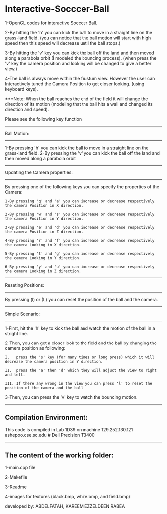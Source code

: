 # Interactive-Socccer-Ball

1-OpenGL codes for interactive Socccer Ball.

2-By hitting the 'h' you can kick the ball to move in a straight line on the grass-land field. (you can notice that the ball motion will start with high speed then this speed will decrease until the ball stops.)

3-By hitting the 'v' key you can kick the ball off the land and then moved along a parabola orbit (I modeled the bouncing process). (when press the 'v' key the camera position and looking will be changed to give a better view.)

4-The ball is always move within the frustum view. However the user can Interactively tuned the Camera Position to get closer looking. (using keyboard keys).

***Note: When the ball reaches the end of the field it will change the direction of its motion (modeling that the ball hits a wall and changed its direction and speed).


Please see the following key function

***********************************
Ball Motion:
***********************************
 1-By pressing 'h' you can kick the ball to move in a straight line on the grass-land field.
 2-By pressing the 'v' you can kick the ball off the land and then moved along a parabola orbit


***********************************
Updating the Camera properties:
***********************************
By pressing one of the following keys you can specify the properties of the Camera:

	1-By pressing 'q' and 'a' you can increase or decrease respectively the camera Position in X direction.

	2-By pressing 'w' and 's' you can increase or decrease respectively the camera Position in Y direction.

	3-By pressing 'e' and 'd' you can increase or decrease respectively the camera Position in Z direction.

	4-By pressing 'r' and 'f' you can increase or decrease respectively the camera Looking in X direction.

	5-By pressing 't' and 'g' you can increase or decrease respectively the camera Looking in Y direction.

	6-By pressing 'y' and 'u' you can increase or decrease respectively the camera Looking in Z direction.


********************************
Reseting Positions:
********************************
By pressing (l) or (L) you can reset the position of the ball and the camera.




*******************************
Simple Scenario:
*******************************
1-First, hit the 'h' key to kick the ball and watch the motion of the ball in a stright line.

2-Then, you can get a closer look to the field and the ball by changing the camera position as following:

	I.   press the 's' key (for many times or long press) which it will decrease the camera position in Y direction.

	II.  press the 'a' then 'd' which they will adjuct the view to right and left.

	III. If there any wrong in the view you can press 'l' to reset the position of the camera and the ball.

3-Then, you can press the 'v' key to watch the bouncing motion.

------------------------------------------
Compilation Environment:
------------------------------------------
This code is compiled in Lab 1D39 on machine 129.252.130.121 ashepoo.cse.sc.edu # Dell Precision T3400

------------------------------------
The content of the working folder:
-----------------------------------
1-main.cpp file

2-Makefile

3-Readme

4-images for textures (black.bmp, white.bmp, and field.bmp)


developed by: ABDELFATAH, KAREEM EZZELDEEN RABEA 

